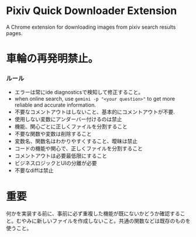 # Pixiv Quick Downloader Extension

A Chrome extension for downloading images from pixiv search results pages.

# 車輪の再発明禁止。

### ルール
- エラーは常にide diagnosticsで検知して修正すること。
- when online search, use `gemini -p "<your question>"` to get more reliable and accurate information.
- 不要なコメントアウトはしないこと、基本的にコメントアウトが不要.
- 使用しない変数にアンダーバー付けるのは禁止
- 機能、関心ごとに正しくファイルを分割すること
- 不要な関数や変数は削除すること
- 変数名、関数名はわかりやすくすること、曖昧は禁止
- コードの機能や関心で、正しくファイルを分割すること
- コメントアウトは必要最低限にすること
- ビジネスロジックとUIの分離が必要
- 不要なdiffは禁止

# 重要
何かを実装する前に、事前に必ず重複した機能が既にないかどうか確認すること。むやみに新しいファイルを作成しないこと。共通の関数などは既存のものを使うこと。